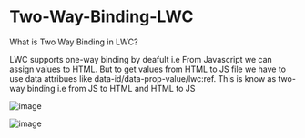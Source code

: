 # Two-Way-Binding-LWC
What is Two Way Binding in LWC?

LWC supports one-way binding by deafult i.e From Javascript we can assign values to HTML.
But to get values from HTML to JS file we have to use data attribues like data-id/data-prop-value/lwc:ref.
This is know as two-way binding i.e from JS to HTML and HTML to JS


![image](https://user-images.githubusercontent.com/43552295/230909513-f9f6f4fe-8a94-4589-be76-36401c8245e7.png)

![image](https://user-images.githubusercontent.com/43552295/230909557-ec2108a3-beb6-4ff8-9cb5-8b870aef3d3c.png)
